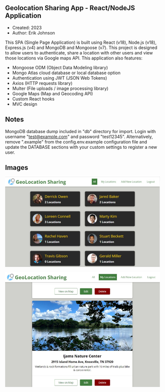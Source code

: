## Geolocation Sharing App - React/NodeJS Application

* Created: 2023
* Author: Erik Johnson

This SPA (Single Page Application) is built using React (v18), Node.js (v18), Express.js (v4) and MongoDB and Mongoose (v7). This project is designed to
allow users to authenticate, share a location with other users and view those locations via Google maps API. This application also features:

* Mongoose ODM (Object Data Modeling library)
* Mongo Atlas cloud database or local database option
* Authentication using JWT (JSON Web Tokens)
* Axios (HTTP requests library)
* Multer (File uploads / image processing library)
* Google Maps (Map and Geocoding API)
* Custom React hooks
* MVC design

## Notes
MongoDB database dump included in "db" directory for import. Login with username "test@example.com" and password "test12345". Alternatively, remove ".example" from the
 config.env.example configuration file and update the DATABASE sections with your custom settings to register a new user.

## Images

![ScreenShot](/public/img/screenshot1.JPG)

![ScreenShot](/public/img/screenshot2.JPG)
